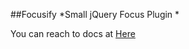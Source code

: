##Focusify
*Small jQuery Focus Plugin *

You can reach to docs at [Here](http://frknbasaran.github.io)
